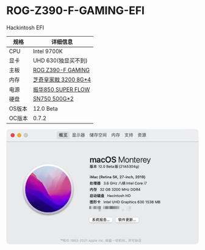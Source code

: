 # ROG-Z390-F-GAMING-EFI
Hackintosh EFI

|  规格   | 详细信息  |
|  ----  | ----  |
| CPU  | Intel 9700K |
| 显卡  | UHD 630(独显买不到) |
| 主板  | [ROG Z390-F GAMING](https://rog.asus.com.cn/motherboards/rog-strix/rog-strix-z390-f-gaming-model/) |
| 内存  | [芝奇皇家戟 3200 8G*4](https://www.gskill.com/tw/product//203/300/1552463366/F4-3200C16D-16GTRS) |
| 电源  | [振华850 SUPER FLOW](https://item.jd.com/100008555706.html) |
| 硬盘  | [SN750 500G*2](https://item.jd.com/100003226990.html) |
| OS版本  | 12.0 Beta |
| OC版本  | 0.7.2 |
![about](./Xnip2021-08-19_10-34-23.jpg)
